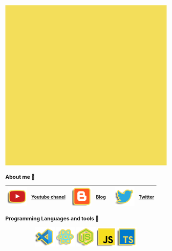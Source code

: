 <img src="https://github.com/tuliocll/tuliocll/blob/main/assets/animation.gif?raw=true" data-canonical-src="https://github.com/tuliocll/tuliocll/blob/main/assets/animation.gif?raw=true" width="100%" height="500" />

### About me  :rocket:
<center>

|<img src="https://github.com/tuliocll/tuliocll/blob/main/assets/icons/tuliocll-yt.png?raw=true" width=60> | [Youtube chanel](http://youtube.com/tuliocalil) &nbsp; |<img src="https://github.com/tuliocll/tuliocll/blob/main/assets/icons/tuliocll-blog.png?raw=true" width=60> | [Blog](https://tuliocalil.blogspot.com/) &nbsp; &nbsp; |<img src="https://github.com/tuliocll/tuliocll/blob/main/assets/icons/tuliocll-twitter.png?raw=true" width=60> | [Twitter](https://twitter.com/tuliocalil) |
|:---:|:---:|:---:|:------:|:---:|:---:|

</center>

### Programming Languages and tools  :rocket:
<center>
<img src="https://github.com/tuliocll/tuliocll/blob/main/assets/icons/tuliocll-code.png?raw=true" width=60>
<img src="https://github.com/tuliocll/tuliocll/blob/main/assets/icons/tuliocll-react.png?raw=true" width=60>
<img src="https://github.com/tuliocll/tuliocll/blob/main/assets/icons/tuliocll-nodejs.png?raw=true" width=60>
<img src="https://github.com/tuliocll/tuliocll/blob/main/assets/icons/tuliocll-js.png?raw=true" width=60>
<img src="https://github.com/tuliocll/tuliocll/blob/main/assets/icons/tuliocll-ts.png?raw=true" width=60>
</center>
